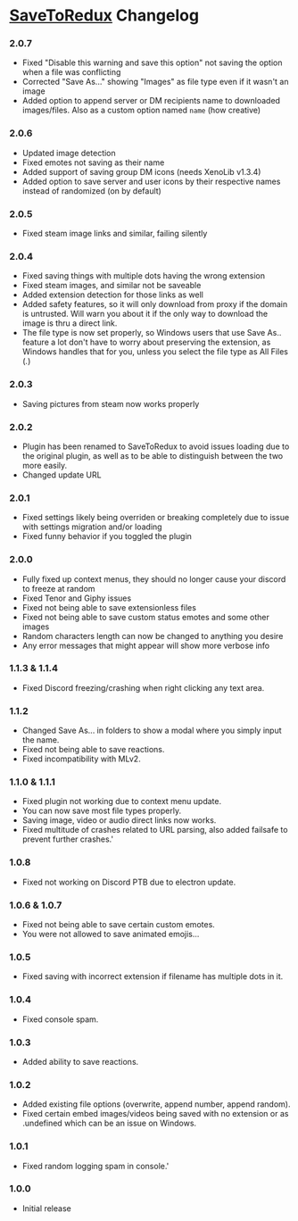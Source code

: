 # [SaveToRedux](https://1lighty.github.io/BetterDiscordStuff/?plugin=SaveToRedux "SaveToRedux") Changelog
### 2.0.7
- Fixed "Disable this warning and save this option" not saving the option when a file was conflicting
- Corrected "Save As..." showing "Images" as file type even if it wasn't an image
- Added option to append server or DM recipients name to downloaded images/files. Also as a custom option named `name` (how creative)

### 2.0.6
- Updated image detection
- Fixed emotes not saving as their name
- Added support of saving group DM icons (needs XenoLib v1.3.4)
- Added option to save server and user icons by their respective names instead of randomized (on by default)

### 2.0.5
- Fixed steam image links and similar, failing silently

### 2.0.4
- Fixed saving things with multiple dots having the wrong extension
- Fixed steam images, and similar not be saveable
- Added extension detection for those links as well
- Added safety features, so it will only download from proxy if the domain is untrusted. Will warn you about it if the only way to download the image is thru a direct link.
- The file type is now set properly, so Windows users that use Save As.. feature a lot don't have to worry about preserving the extension, as Windows handles that for you, unless you select the file type as All Files (*.*)

### 2.0.3
- Saving pictures from steam now works properly

### 2.0.2
- Plugin has been renamed to SaveToRedux to avoid issues loading due to the original plugin, as well as to be able to distinguish between the two more easily.
- Changed update URL

### 2.0.1
- Fixed settings likely being overriden or breaking completely due to issue with settings migration and/or loading
- Fixed funny behavior if you toggled the plugin

### 2.0.0
- Fully fixed up context menus, they should no longer cause your discord to freeze at random
- Fixed Tenor and Giphy issues
- Fixed not being able to save extensionless files
- Fixed not being able to save custom status emotes and some other images
- Random characters length can now be changed to anything you desire
- Any error messages that might appear will show more verbose info

### 1.1.3 & 1.1.4
- Fixed Discord freezing/crashing when right clicking any text area.

### 1.1.2
- Changed Save As... in folders to show a modal where you simply input the name.
- Fixed not being able to save reactions.
- Fixed incompatibility with MLv2.

### 1.1.0 & 1.1.1
- Fixed plugin not working due to context menu update.
- You can now save most file types properly.
- Saving image, video or audio direct links now works.
- Fixed multitude of crashes related to URL parsing, also added failsafe to prevent further crashes.'

### 1.0.8
- Fixed not working on Discord PTB due to electron update.

### 1.0.6 & 1.0.7
- Fixed not being able to save certain custom emotes.
- You were not allowed to save animated emojis...

### 1.0.5
- Fixed saving with incorrect extension if filename has multiple dots in it.

### 1.0.4
- Fixed console spam.

### 1.0.3
- Added ability to save reactions.

### 1.0.2
- Added existing file options (overwrite, append number, append random).
- Fixed certain embed images/videos being saved with no extension or as .undefined which can be an issue on Windows.

### 1.0.1
- Fixed random logging spam in console.'

### 1.0.0
- Initial release
